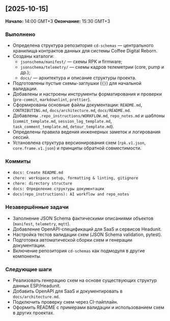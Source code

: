 <!-- markdownlint-configure-file {"MD041": false} -->

## [2025-10-15]

**Начало:** 14:00 GMT+3
**Окончание:** 15:30 GMT+3

### Выполнено

- Определена структура репозитория `cd-schemas` — центрального хранилища контрактов данных для системы Coffee Digital Reborn.
- Созданы каталоги:
  - `jsonschema/manifest/` — схемы RPK и firmware;
  - `jsonschema/telemetry/` — схемы кадров телеметрии (core, pump и др.);
  - `docs/` — архитектура и описание структуры проекта.
- Подготовлены пустые схемы-заглушки (`{}`) для начальной валидации.
- Добавлены и настроены инструменты форматирования и проверки (`pre-commit`, `markdownlint`, `prettier`).
- Сформированы основные файлы документации: `README.md`, `CONTRIBUTING.md`, `docs/architecture.md`, `docs/README.md`.
- Добавлены `.repo_instructions/WORKFLOW.md`, `repo_notes.md` и шаблоны (`commit_template.md`, `session_log_template.md`, `task_comment_template.md`, `detour_template.md`).
- Определены правила ведения инженерных заметок и логирования сессий.
- Установлена структура версионирования схем (`rpk.v1.json`, `core.frame.v1.json`) и принципы обратной совместимости.

### Коммиты

- `docs: Create README.md`
- `chore: workspace setup, formatting & linting, gitignore`
- `chore: directory structure`
- `docs: Определение структуры документации`
- `docs(repo_instructions): AI workflow and repo_notes`

### Незавершённые задачи

- Заполнение JSON Schema фактическими описаниями объектов (`manifest`, `telemetry`, `mqtt`).
- Добавление OpenAPI-спецификаций для SaaS и сервисов Headunit.
- Настройка тестов валидации схем (JSON Schema validation, pytest).
- Подготовка автоматической сборки схем и генерации документации.
- Включение репозитория `cd-schemas` как подмодуля в другие компоненты.

### Следующие шаги

- Реализовать генерацию схем на основе существующих структур данных ESP/Headunit.
- Добавить OpenAPI для SaaS и документировать в `docs/architecture.md`.
- Подключить проверку схем через CI-пайплайн.
- Оформить README с примерами валидации и использованием схем в других проектах.
